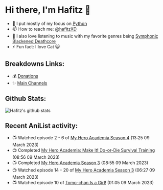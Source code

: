 # Hi there, I'm Hafitz 👋
- 🐍 I put mostly of my focus on [Python](https://python.org)
- 📫 How to reach me: [@hafitzXD](https://t.me/hafitzXD)
- 🎵 I also love listening to music with my favorite genres being [Symphonic Blackened Deathcore](https://youtu.be/qyYmS_iBcy4)
- ⚡ Fun fact: I love Cat 😺

## Breakdowns Links:
- 💰 [Donations](https://t.me/TheBreakdowns/2)
- ✨ [Main Channels](https://t.me/TheBreakdowns)

## Github Stats:
![Hafitz's github stats](https://github-readme-stats.vercel.app/api?username=breakdowns&show_icons=true&count_private=true&bg_color=00000000&text_color=777)

## Recent AniList activity:
<!-- ANILIST_ACTIVITY:start -->

-   📺 Watched episode 2 - 6 of [My Hero Academia Season 4](https://anilist.co/anime/104276) (13:25 09 March 2023)
-   📺 Completed [My Hero Academia: Make It! Do-or-Die Survival Training](https://anilist.co/anime/122349) (08:56 09 March 2023)
-   📺 Completed [My Hero Academia Season 3](https://anilist.co/anime/100166) (08:55 09 March 2023)
-   📺 Watched episode 14 - 20 of [My Hero Academia Season 3](https://anilist.co/anime/100166) (06:27 09 March 2023)
-   📺 Watched episode 10 of [Tomo-chan Is a Girl!](https://anilist.co/anime/151806) (01:05 09 March 2023)

<!-- ANILIST_ACTIVITY:end -->
